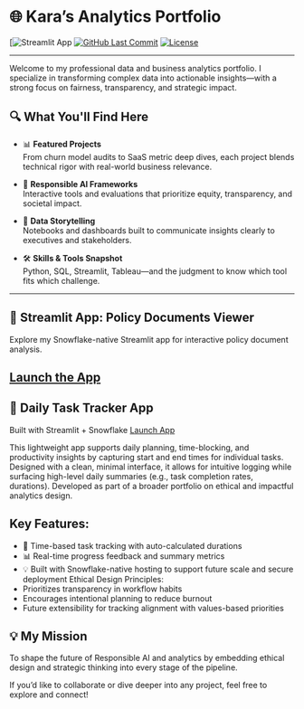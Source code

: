 
# 🌐 Kara’s Analytics Portfolio

[![Streamlit App](https://app.snowflake.com/xcwvuun/go02139/#/streamlit-apps/POLICY_DOCUMENTS.PUBLIC.EBB6N41NVR3VQHO9?ref=snowsight_shared)
[![GitHub Last Commit](https://img.shields.io/github/last-commit/yourusername/kara-portfolio?style=flat-square)](https://github.com/yourusername/kara-portfolio)
[![License](https://img.shields.io/badge/license-MIT-green?style=flat-square)](LICENSE)

---

Welcome to my professional data and business analytics portfolio. I specialize in transforming complex data into actionable insights—with a strong focus on fairness, transparency, and strategic impact.

## 🔍 What You'll Find Here

- 📊 **Featured Projects**  
  From churn model audits to SaaS metric deep dives, each project blends technical rigor with real-world business relevance.

- 🧭 **Responsible AI Frameworks**  
  Interactive tools and evaluations that prioritize equity, transparency, and societal impact.

- 🧠 **Data Storytelling**  
  Notebooks and dashboards built to communicate insights clearly to executives and stakeholders.

- 🛠️ **Skills & Tools Snapshot**  
  Python, SQL, Streamlit, Tableau—and the judgment to know which tool fits which challenge.

---
## 🔗 Streamlit App: Policy Documents Viewer

Explore my Snowflake-native Streamlit app for interactive policy document analysis.

[Launch the App](https://app.snowflake.com/xcwvuun/go02139/#/streamlit-apps/POLICY_DOCUMENTS.PUBLIC.EBB6N41NVR3VQHO9?ref=snowsight_shared)
---
## 🧩 Daily Task Tracker App
Built with Streamlit + Snowflake
[Launch App](https://app.snowflake.com/xcwvuun/go02139/#/streamlit-apps/SNOWFLAKE_LEARNING_DB.PUBLIC.FUJPSM0G5N21KW3V?ref=snowsight_shared)

This lightweight app supports daily planning, time-blocking, and productivity insights by capturing start and end times for individual tasks. Designed with a clean, minimal interface, it allows for intuitive logging while surfacing high-level daily summaries (e.g., task completion rates, durations). Developed as part of a broader portfolio on ethical and impactful analytics design.

## Key Features:
- 📌 Time-based task tracking with auto-calculated durations
- 📊 Real-time progress feedback and summary metrics
- 💡 Built with Snowflake-native hosting to support future scale and secure deployment
Ethical Design Principles:
- Prioritizes transparency in workflow habits
- Encourages intentional planning to reduce burnout
- Future extensibility for tracking alignment with values-based priorities


## 💡 My Mission

To shape the future of Responsible AI and analytics by embedding ethical design and strategic thinking into every stage of the pipeline.

If you’d like to collaborate or dive deeper into any project, feel free to explore and connect!

